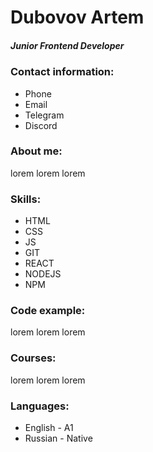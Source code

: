 # Dubovov Artem

##### Junior Frontend Developer

### Contact information:
- Phone
- Email
- Telegram
- Discord

### About me:

lorem lorem lorem

### Skills:

* HTML
* CSS
* JS
* GIT
* REACT
* NODEJS
* NPM

### Code example:

lorem lorem lorem

### Courses:

lorem lorem lorem

### Languages:

- English - A1
- Russian - Native